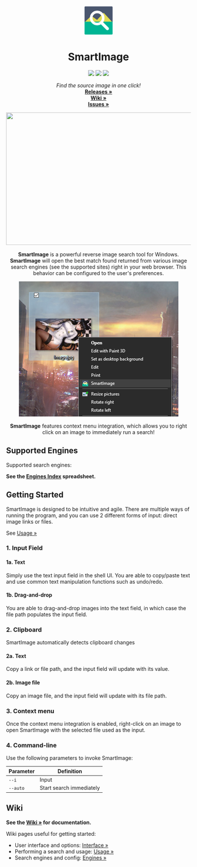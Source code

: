 <!-- PROJECT LOGO -->
<br />
<p align="center">
  <a href="https://github.com/Decimation/SmartImage">
    <img src="/Assets/Icon.png" alt="Logo" width="80" height="80">
  </a>

  <h1 align="center">SmartImage</h1>
  
  <p align="center">
    <a href="https://GitHub.com/Decimation/SmartImage/releases/" alt="Releases">
        <img src="https://img.shields.io/github/v/release/decimation/smartimage?color=red&style=flat-square" /></a>
    
  <a href="https://GitHub.com/Decimation/SmartImage/releases/" alt="Total Downloads">
        <img src="https://img.shields.io/github/downloads/Decimation/SmartImage/total?style=flat-square" /></a>
        
  <a href="https://GitHub.com/Decimation/SmartImage/releases/" alt="Total Downloads">
      <img src="https://img.shields.io/github/stars/Decimation/SmartImage?style=flat-square" /></a>
      
</p>

  <p align="center">
  <i>Find the source image in one click!</i>
    <br />
    <a href="https://github.com/Decimation/SmartImage/releases"><strong>Releases »</strong></a>
    <br />
    <a href="https://github.com/Decimation/SmartImage/wiki"><strong>Wiki »</strong></a>
    <br />
    <a href="https://github.com/Decimation/SmartImage/issues"><strong>Issues »</strong></a>
    
  </p>
</p>

<!-- ... -->

<p align="center">
  
  <img src="https://github.com/Decimation/SmartImage/raw/master/Examples/Demo%201.gif" width="640" height="360">
  
  <p align="center"><b>SmartImage</b> is a powerful reverse image search tool for Windows. <b>SmartImage</b> will open the best match found returned from various image search engines (see the supported sites) right in your web browser. This behavior can be configured to the user's preferences.</p>
  
  <p align="center">
  <img src="https://github.com/Decimation/SmartImage/raw/master/Examples/Context%20menu%20integration.png" width="435" height="367">
  <p align="center"><b>SmartImage</b> features context menu integration, which allows you to right click on an image to immediately run a search!</p>
  </p>
  
</p>

<!-- ... -->

## Supported Engines

Supported search engines:

**See the [Engines Index](https://docs.google.com/spreadsheets/d/1BdBqGzEQ7x6XKcDSE_w_KrfBzTaYB48CCPJyeSNtbyg/edit?usp=sharing) spreadsheet.**

<!-- - <img src="https://saucenao.com/favicon.ico" width="16" height="16"/> [SauceNao](https://saucenao.com/)
- <img src="http://imgops.com/favicon.ico" width="16" height="16"/> [ImgOps](http://imgops.com/)
- <img src="https://images.google.com/favicon.ico" width="16" height="16"/> [Google Images](https://images.google.com/)
- <img src="https://tineye.com/favicon.ico" width="16" height="16"/> [TinEye](https://tineye.com/)
- <img src="https://iqdb.org/favicon.ico" width="16" height="16"/> [IQDB](https://iqdb.org/)
- <img src="https://trace.moe/favicon128.png" width="16" height="16"/> [trace.moe](https://trace.moe/)
- <img src="http://karmadecay.com/favicon.ico" width="16" height="16"/> [Karma Decay](http://karmadecay.com/)
- <img src="https://yandex.com/favicon.ico" width="16" height="16"/> [Yandex](https://yandex.com/images/)
- <img src="https://www.bing.com/favicon.ico" width="16" height="16"/> [Bing](https://www.bing.com/images/)
- <img src="http://tidder.xyz/favicon.ico" width="16" height="16"/> [Tidder](http://tidder.xyz/)
- <img src="https://ascii2d.net/favicon.ico" width="16" height="16"/> [Ascii2D](https://ascii2d.net/)
- <img src="https://repostsleuth.com/favicon.png" width="16" height="16"/> [RepostSleuth](https://repostsleuth.com/) -->

<!-- ... -->

## Getting Started


SmartImage is designed to be intuitive and agile. There are multiple ways of running the program, and you can use 2 different forms of input: direct image links or files.

See [Usage »](https://github.com/Decimation/SmartImage/wiki#usage)

### 1. Input Field

#### 1a. Text

Simply use the text input field in the shell UI. You are able to copy/paste text and use common text manipulation functions such as undo/redo.

#### 1b. Drag-and-drop

You are able to drag-and-drop images into the text field, in which case the file path populates the input field.

### 2. Clipboard
SmartImage automatically detects clipboard changes

#### 2a. Text

Copy a link or file path, and the input field will update with its value.

#### 2b. Image file

Copy an image file, and the input field will update with its file path.


### 3. Context menu

Once the context menu integration is enabled, right-click on an image to open SmartImage with the selected 
file used as the input.

### 4. Command-line

Use the following parameters to invoke SmartImage:

| Parameter | Definition |
| - | - |
| `--i` | Input |
| `--auto` | Start search immediately |

## Wiki

**See the [Wiki »](https://github.com/Decimation/SmartImage/wiki) for documentation.**

Wiki pages useful for getting started:

- User interface and options: [Interface »](https://github.com/Decimation/SmartImage/wiki/Interface)
- Performing a search and usage: [Usage »](https://github.com/Decimation/SmartImage/wiki/Usage)
- Search engines and config: [Engines »](https://github.com/Decimation/SmartImage/wiki/Engines)
